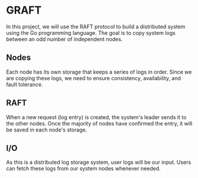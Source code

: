 # GRAFT
In this project, we will use the RAFT protocol to build a distributed system using the Go programming language. The goal is to copy system logs between an odd number of independent nodes.

## Nodes
Each node has its own storage that keeps a series of logs in order. Since we are copying these logs, we need to ensure consistency, availability, and fault tolerance.

## RAFT
When a new request (log entry) is created, the system's leader sends it to the other nodes. Once the majority of nodes have confirmed the entry, it will be saved in each node's storage.

## I/O
As this is a distributed log storage system, user logs will be our input. Users can fetch these logs from our system nodes whenever needed.
